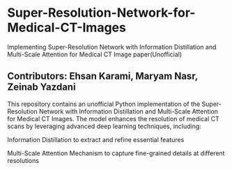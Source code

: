 # Super-Resolution-Network-for-Medical-CT-Images
Implementing Super-Resolution Network with Information Distillation and Multi-Scale Attention for Medical CT Image paper(Unofficial)

## Contributors: Ehsan Karami, Maryam Nasr, Zeinab Yazdani

This repository contains an unofficial Python implementation of the Super-Resolution Network with Information Distillation and Multi-Scale Attention for Medical CT Images. The model enhances the resolution of medical CT scans by leveraging advanced deep learning techniques, including:

Information Distillation to extract and refine essential features

Multi-Scale Attention Mechanism to capture fine-grained details at different resolutions




